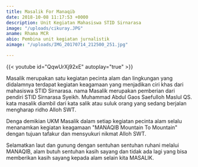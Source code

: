 ```yaml
---
title: Masalik For Manaqib
date: 2018-10-08 11:17:53 +0000
description: Unit Kegiatan Mahasiswa STID Sirnarasa
image: "/uploads/cikuray.JPG"
aname: Rhama MCR
abio: Pembina unit kegiatan jurnalistik
aimage: "/uploads/IMG_20170714_212500_251.jpg"

---
```

{{< youtube id="QqwUrXj92xE" autoplay="true" >}}

Masalik merupakan satu kegiatan pecinta alam dan lingkungan  yang didalamnya terdapat kegiatan keagamaan yang menjadikan ciri khas dari mahasiswa STID Sirnarasa. nama Masalik merupakan pemberian dari pendiri STID Sirnarasa Syeikh. Muhammad Abdul Gaos Saefulloh Maslul QS. kata masalik diambil dari kata salik atau suluk orang yang sedang berjalan mengharap ridho Alloh SWT. 

Denga demikian UKM Masalik dalam setiap kegiatan pecinta alam selalu menanamkan kegiatan keagamaan "MANAQIB Mountain To Mountain" dengan tujuan tafakur dan mensyukuri nikmat Alloh SWT.

Selamatkan laut dan gunung dengan sentuhan sentuhan ruhani melalui MANAQIB, alam butuh sentuhan kasih sayang dan tidak ada lagi yang bisa memberikan kasih sayang kepada alam selain kita MASALIK.     